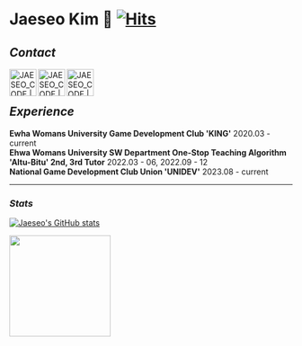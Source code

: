 # Jaeseo Kim 🥑 [![Hits](https://hits.seeyoufarm.com/api/count/incr/badge.svg?url=https%3A%2F%2Fgithub.com%2Fjaeseo222&count_bg=%2379C83D&title_bg=%23555555&icon=&icon_color=%23E7E7E7&title=hits&edge_flat=false)](https://hits.seeyoufarm.com)

## _Contact_

[<img align="left"  alt="JAESEO_CODE | Email" width="48px" src="https://github.com/jaeseo222/jaeseo222/assets/68185825/227d5403-e175-48a2-a212-d9944fbada53">][email]
[<img align="left"  alt="JAESEO_CODE | Blog" width="48px" src="https://github.com/jaeseo222/jaeseo222/assets/68185825/64ce4415-497f-4635-84af-722e8aa02a98">][blog]
[<img align="left" alt="JAESEO_CODE | Instagram" width="48px" src="https://github.com/jaeseo222/jaeseo222/assets/68185825/c462433a-250d-49a6-9edd-6c04e1f99d50" />][instagram]

[email]: mailto:jaeserrr@ewha.ac.kr
[blog]: https://avoc-o-d.tistory.com/
[instagram]: https://www.instagram.com/jaeseo_rrr


</br>
</br>

## _Experience_

**Ewha Womans University Game Development Club 'KING'** 2020.03 - current</br>
**Ehwa Womans University SW Department One-Stop Teaching Algorithm 'Altu-Bitu' 2nd, 3rd Tutor** 2022.03 - 06, 2022.09 - 12</br>
**National Game Development Club Union 'UNIDEV'** 2023.08 - current

---

### _Stats_
[![Jaeseo's GitHub stats](https://github-readme-stats.vercel.app/api?username=jaeseo222&include_all_commits=true&theme=merko)](https://github.com/jaeseo222/github-readme-stats) <a href="https://github.com/jaeseo222">

<img align="center" style="height:180px" src="https://github-readme-stats.vercel.app/api/top-langs/?username=jaeseo222&layout=compact&theme=merko&hide_border=true" /></a>
